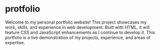 # protfolio
Welcome to my personal portfolio website! This project showcases my work, skills, and experience in web development. Built with HTML, it will feature CSS and JavaScript enhancements as I continue to develop it. This portfolio is a live demonstration of my projects, experience, and areas of expertise.
